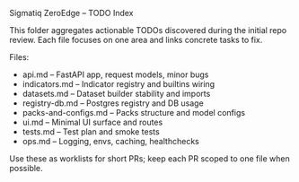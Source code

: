 Sigmatiq ZeroEdge – TODO Index

This folder aggregates actionable TODOs discovered during the initial repo review. Each file focuses on one area and links concrete tasks to fix.

Files:
- api.md – FastAPI app, request models, minor bugs
- indicators.md – Indicator registry and builtins wiring
- datasets.md – Dataset builder stability and imports
- registry-db.md – Postgres registry and DB usage
- packs-and-configs.md – Packs structure and model configs
- ui.md – Minimal UI surface and routes
- tests.md – Test plan and smoke tests
- ops.md – Logging, envs, caching, healthchecks

Use these as worklists for short PRs; keep each PR scoped to one file when possible.


